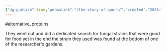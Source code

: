 ```yaml
---
{"dg-publish":true,"permalink":"/the-story-of-quorn/","created":"2025-10-23T17:42:43.951+01:00","updated":"2025-10-23T18:06:08.683+01:00"}
---
```


#alternative_proteins 

They went out and did a dedicated search for fungal strains that were good for food yet in the end the strain they used was found at the bottom of one of the researcher's gardens.